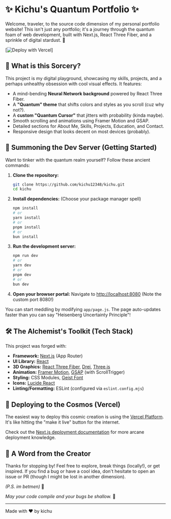 # ✨ Kichu's Quantum Portfolio ✨

Welcome, traveler, to the source code dimension of my personal portfolio website! This isn't just any portfolio; it's a journey through the quantum foam of web development, built with Next.js, React Three Fiber, and a sprinkle of digital stardust. 🌌

[![Deploy with Vercel](https://vercel.com/button)]

## 🤔 What is this Sorcery?

This project is my digital playground, showcasing my skills, projects, and a perhaps unhealthy obsession with cool visual effects. It features:

*   A mind-bending **Neural Network background** powered by React Three Fiber.
*   A **"Quantum" theme** that shifts colors and styles as you scroll (cuz why not?).
*   A **custom "Quantum Cursor"** that jitters with probability (kinda maybe).
*   Smooth scrolling and animations using Framer Motion and GSAP.
*   Detailed sections for About Me, Skills, Projects, Education, and Contact.
*   Responsive design that looks decent on most devices (probably).

## 🚀 Summoning the Dev Server (Getting Started)

Want to tinker with the quantum realm yourself? Follow these ancient commands:

1.  **Clone the repository:**
    ```bash
    git clone https://github.com/kichu12348/kichu.git
    cd kichu
    ```

2.  **Install dependencies:** (Choose your package manager spell)
    ```bash
    npm install
    # or
    yarn install
    # or
    pnpm install
    # or
    bun install
    ```

3.  **Run the development server:**
    ```bash
    npm run dev
    # or
    yarn dev
    # or
    pnpm dev
    # or
    bun dev
    ```

4.  **Open your browser portal:** Navigate to [http://localhost:8080](http://localhost:8080) (Note the custom port 8080!)

You can start meddling by modifying `app/page.js`. The page auto-updates faster than you can say "Heisenberg Uncertainty Principle"!

## 🛠️ The Alchemist's Toolkit (Tech Stack)

This project was forged with:

*   **Framework:** [Next.js](https://nextjs.org/) (App Router)
*   **UI Library:** [React](https://react.dev/)
*   **3D Graphics:** [React Three Fiber](https://docs.pmnd.rs/react-three-fiber/getting-started/introduction), [Drei](https://github.com/pmndrs/drei), [Three.js](https://threejs.org/)
*   **Animation:** [Framer Motion](https://www.framer.com/motion/), [GSAP](https://gsap.com/) (with ScrollTrigger)
*   **Styling:** CSS Modules, [Geist Font](https://vercel.com/font)
*   **Icons:** [Lucide React](https://lucide.dev/)
*   **Linting/Formatting:** ESLint (configured via `eslint.config.mjs`)

## 🌌 Deploying to the Cosmos (Vercel)

The easiest way to deploy this cosmic creation is using the [Vercel Platform](https://vercel.com/new?utm_medium=default-template&filter=next.js&utm_source=create-next-app&utm_campaign=create-next-app-readme). It's like hitting the "make it live" button for the internet.

Check out the [Next.js deployment documentation](https://nextjs.org/docs/app/building-your-application/deploying) for more arcane deployment knowledge.

## 🙏 A Word from the Creator

Thanks for stopping by! Feel free to explore, break things (locally!), or get inspired. If you find a bug or have a cool idea, don't hesitate to open an issue or PR (though I might be lost in another dimension).

*(P.S. im betmen)* 🦇

*May your code compile and your bugs be shallow.* 👾

---

Made with ❤️ by kichu
